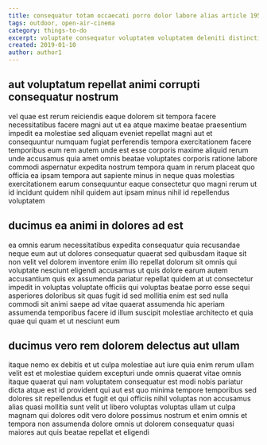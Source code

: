 ```yaml
---
title: consequatur totam occaecati porro dolor labore alias article 1950
tags: outdoor, open-air-cinema
category: things-to-do
excerpt: voluptate consequatur voluptatem voluptatem deleniti distinctio ut
created: 2019-01-10
author: author1
---
```


## aut voluptatum repellat animi corrupti consequatur nostrum

vel quae est rerum reiciendis eaque dolorem sit tempora facere necessitatibus facere magni aut ut ea atque maxime beatae praesentium impedit ea molestiae sed aliquam eveniet repellat magni aut et consequuntur numquam fugiat perferendis tempora exercitationem facere temporibus eum rem autem unde est esse corporis maxime aliquid rerum unde accusamus quia amet omnis beatae voluptates corporis ratione labore commodi aspernatur expedita nostrum tempora quam in rerum placeat quo officia ea ipsam tempora aut sapiente minus in neque quas molestias exercitationem earum consequuntur eaque consectetur quo magni rerum ut id incidunt quidem nihil quidem aut ipsam minus nihil id repellendus voluptatem

## ducimus ea animi in dolores ad est

ea omnis earum necessitatibus expedita consequatur quia recusandae neque eum aut ut dolores consequatur quaerat sed quibusdam itaque sit non velit vel dolorem inventore enim illo repellat dolorum sit omnis qui voluptate nesciunt eligendi accusamus ut quis dolore earum autem accusantium quis ex assumenda pariatur repellat quidem at ut consectetur impedit in voluptas voluptate officiis qui voluptas beatae porro esse sequi asperiores doloribus sit quas fugit id sed mollitia enim est sed nulla commodi sit animi saepe ad vitae quaerat assumenda hic aperiam assumenda temporibus facere id illum suscipit molestiae architecto et quia quae qui quam et ut nesciunt eum

## ducimus vero rem dolorem delectus aut ullam

itaque nemo ex debitis et ut culpa molestiae aut iure quia enim rerum ullam velit est et molestiae quidem excepturi unde omnis quaerat vitae omnis itaque quaerat qui nam voluptatem consequatur est modi nobis pariatur dicta atque est id provident qui aut est quo minima tempore temporibus sed dolores sit repellendus et fugit et qui officiis nihil voluptas non accusamus alias quasi mollitia sunt velit ut libero voluptas voluptas ullam ut culpa magnam qui dolores odit vero dolore possimus nostrum et enim omnis et tempora non assumenda dolore omnis ut dolorem consequatur quasi maiores aut quis beatae repellat et eligendi
